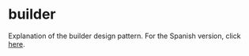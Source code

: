 # builder
Explanation of the builder design pattern.
For the Spanish version, click [here](README_ES.md).
